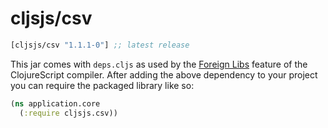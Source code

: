 # cljsjs/csv

[](dependency)
```clojure
[cljsjs/csv "1.1.1-0"] ;; latest release
```
[](/dependency)

This jar comes with `deps.cljs` as used by the [Foreign Libs][flibs] feature
of the ClojureScript compiler. After adding the above dependency to your project
you can require the packaged library like so:

```clojure
(ns application.core
  (:require cljsjs.csv))
```

[flibs]: https://github.com/clojure/clojurescript/wiki/Packaging-Foreign-Dependencies
